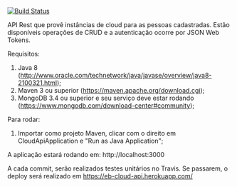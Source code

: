 [![Build Status](https://travis-ci.org/dhiegohenrique/suntech-back.svg?branch=master)](https://travis-ci.org/dhiegohenrique/suntech-back)

API Rest que provê instâncias de cloud para as pessoas cadastradas. Estão disponíveis operações de CRUD e a autenticação ocorre por JSON Web Tokens.

Requisitos:
1) Java 8 (http://www.oracle.com/technetwork/java/javase/overview/java8-2100321.html);
2) Maven 3 ou superior (https://maven.apache.org/download.cgi);
3) MongoDB 3.4 ou superior e seu serviço deve estar rodando (https://www.mongodb.com/download-center#community);
	
Para rodar:
1) Importar como projeto Maven, clicar com o direito em CloudApiApplication e "Run as Java Application";

A aplicação estará rodando em: http://localhost:3000

A cada commit, serão realizados testes unitários no Travis. Se passarem, o deploy será realizado em https://eb-cloud-api.herokuapp.com/